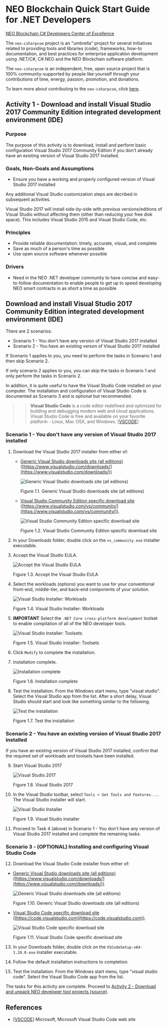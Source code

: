 # NEO Blockchain Quick Start Guide for .NET Developers

[NEO Blockchain C# Developers Center of Excellence](https://github.com/mwherman2000/neo-csharpcoe/blob/master/README.md)

The `neo-csharpcoe` project is an "umbrella" project for several initiatives related to providing tools and libraries (code), frameworks, how-to documentation, and best practices for enterprise application development using .NET/C#, C#.NEO and the NEO Blockchain software platform.

The `neo-csharpcoe` is an independent, free, open source project that is 100% community-supported by people like yourself through your contributions of time, energy, passion, promotion, and donations.  

To learn more about contributing to the `neo-csharpcoe`, click [here](https://github.com/mwherman2000/neo-csharpcoe/blob/master/CONTRIBUTE.md).

## Activity 1 - Download and install Visual Studio 2017 Community Edition integrated development environment (IDE)

### Purpose

The purpose of this activity is to download, install and perform basic configuration Visual Studio 2017 Community Edition if you don't already have an existing version of Visual Studio 2017 installed.

### Goals, Non-Goals and Assumptions

* Ensure you have a working and properly configured version of Visual Studio 2017 installed

Any additional Visual Studio customization steps are decribed in subsequent activities.

Visual Studio 2017 will install side-by-side with previous versions/editions of Visual Studio without affecting them (other than reducing your free disk space). This includes Visual Studio 2015 and Visual Studio Code, etc.

### Principles

* Provide reliable documentation: timely, accurate, visual, and complete
* Save as much of a person's time as possible
* Use open source software whenever possible

### Drivers

* Need in the NEO .NET developer community to have concise and easy-to-follow documentation to enable people to get up to speed developing NEO smart contracts in as short a time as possible

## Download and install Visual Studio 2017 Community Edition integrated development environment (IDE)

There are 2 scenarios:
* Scenario 1 - You don't have any version of Visual Studio 2017 installed
* Scenario 2 - You have an existing verson of Visual Studio 2017 installed

If Scenario 1 applies to you, you need to perform the tasks in Scenario 1 and then skip Scenario 2.

If only scenario 2 applies to you, you can skip the tasks in Scenario 1 and only perform the tasks in Scenario 2.

In addition, it is quite useful to have the Visual Studio Code installed on your computer. The installation and configuration of Visual Studio Code is documented as Scenario 3 and is optional but recommended.
>> **Visual Studio Code** is a code editor redefined and optimized for building and debugging modern web and cloud applications. Visual Studio Code is free and available on your favorite platform - Linux, Mac OSX, and Windows. [[VSCODE](https://code.visualstudio.com/)]

### Scenario 1 - You don't have any version of Visual Studio 2017 installed

1. Download the Visual Studio 2017 installer from either of:
   * [Generic Visual Studio downloads site (all editions)](https://www.visualstudio.com/downloads/) ([https://www.visualstudio.com/downloads/](https://www.visualstudio.com/downloads/))

     ![Generic Visual Studio downloads site (all editions)](./images/01-installvisualstudio/VS2017DownloadsMarked1.png)
  
     Figure 1.1. Generic Visual Studio downloads site (all editions)

   * [Visual Studio Community Edition specific download site](https://www.visualstudio.com/vs/community/) ([https://www.visualstudio.com/vs/community/](https://www.visualstudio.com/vs/community/)).

     ![Visual Studio Community Edition specific download site](./images/01-installvisualstudio/VS2017CommunityDownloadSite.png)
  
     Figure 1.2. Visual Studio Community Edition specific download site

2. In your Downloads folder, double click on the `vs_community.exe` installer executable.

3. Accept the Visual Studio EULA.

    ![Accept the Visual Studio EULA](./images/01-installvisualstudio/VS2017CommunityEULA.png)

    Figure 1.3. Accept the Visual Studio EULA

4. Select the workloads (options) you want to use for your conventional front-end, middle-tier, and back-end components of your solution.
    
    ![Visual Studio Installer: Workloads](./images/01-installvisualstudio/VS2017CommunityWorkloads0.png)

    Figure 1.4. Visual Studio Installer: Workloads

5. **IMPORTANT** Select the `.NET Core cross-platform development` toolset to enable compilation of all of the NEO developer tools.

    ![Visual Studio Installer: Toolsets.](./images/01-installvisualstudio/VS2017CommunityWorkloads1.png)

    Figure 1.5. Visual Studio Installer: Toolsets

6. Click `Modify` to complete the installation.

7. Installation complete.

    ![Installation complete](./images/01-installvisualstudio/VS2017CommunityInstallComplete.png)

    Figure 1.6. Installation complete

8. Test the installation. From the Windows start menu, type "visual studio".  Select the Visual Studio app from the list. After a short delay, Visual Studio should start and look like something similar to the following.

    ![Test the installation](./images/01-installvisualstudio/VS2017Home.png)

    Figure 1.7. Test the installation

### Scenario 2 - You have an existing version of Visual Studio 2017 installed

If you have an existing version of Visual Studio 2017 installed, confirm that the required set of workloads and toolsets have been installed.

9. Start Visual Studio 2017

    ![Visual Studio 2017](./images/01-installvisualstudio/VS2017Home.png)

    Figure 1.8. Visual Studio 2017

10. In the Visual Studio toolbar, select `Tools > Get Tools and Features...`. The Visual Studio installer will start.

    ![Visual Studio Installer](./images/01-installvisualstudio/VS2017CommunityWorkloads0.png)

    Figure 1.9. Visual Studio Installer

11. Proceed to Task 4 (above) in Scenario 1 - You don't have any version of Visual Studio 2017 installed and complete the remaining tasks.

### Scenario 3 - (OPTIONAL) Installing and configuring Visual Studio Code

12. Download the Visual Studio Code installer from either of:
  * [Generic Visual Studio downloads site (all editions)](https://www.visualstudio.com/downloads/) ([https://www.visualstudio.com/downloads/](https://www.visualstudio.com/downloads/))

    ![Generic Visual Studio downloads site (all editions)](./images/01-installvisualstudio/VS2017DownloadsMarked2.png)
  
    Figure 1.10. Generic Visual Studio downloads site (all editions)

  * [Visual Studio Code specific download site](https://code.visualstudio.com) ([https://code.visualstudio.com](https://code.visualstudio.com)).

      ![Visual Studio Code specific download site](./images/01-installvisualstudio/VSCodeDownloadsSite.png)
  
    Figure 1.11. Visual Studio Code specific download site

13. In your Downloads folder, double click on the `VSCodeSetup-x64-1.20.0.exe` installer executable.

14. Follow the default installation instructions to completion.

15. Test the installation. From the Windows start menu, type "visual studio code".  Select the Visual Studio Code app from the list.

The tasks for this activity are complete. Proceed to [Activity 2 - Download and unpack NEO developer tool projects (source)](./02-downloadneodevtoolsrc.md).

## References

* [[VSCODE](https://code.visualstudio.com/)] Microsoft, Microsoft Visual Studio Code web site

